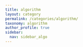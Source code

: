 ```yaml
---
title: algorithm
layout: category
permalink: /categories/algorithm/
taxonomy: algorithm
author_profile: true
sidebar:
  nav: sidebar_algo
---
```

